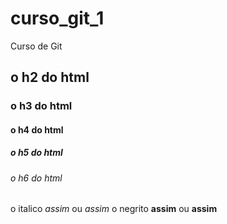 # curso_git_1
Curso de Git

## o h2 do html
### o h3 do html
#### o h4 do html
##### o h5 do html
###### o h6 do html
 o italico *assim* ou _assim_
 o negrito **assim** ou __assim__
 
